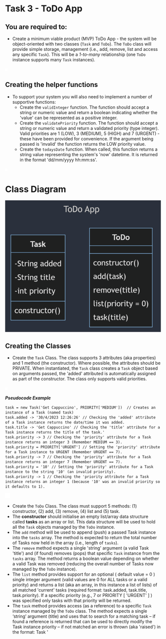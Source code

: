 
# Task 3 - ToDo App 


## You are required to:  
 
* Create a minimum viable product (MVP) ToDo App  - the system will be object-oriented with two classes (```Task``` and ```ToDo```).  The ```ToDo``` class will provide simple storage, management (i.e., add, remove, list and access any specific ```Task```). This will be a _1-to-many_ relationship (one ```ToDo``` instance supports many ```Task``` instances). 

![spacer](images/spacer8x8.png)

## Creating the helper functions

* To support your system you will also need to implement a number of supportive functions:
    * Create the ```validInteger``` function. The function should accept a string or numeric value and return a boolean indicating whether the 'value' can be represented as a positive integer.   
    * Create the ```validatePriority``` function. The function should accept a string or numeric value and return a validated priority (type integer). Valid priorities are 1 (LOW), 3 (MEDIUM), 5 (HIGH) and 7 (URGENT) - these have been provided for convenience.  If the argument being passed is 'invalid' the function returns the LOW priority value. 
    * Create the ```todaysDate``` function. When called, this function returns a string value representing the system's 'now' datetime. It is returned in the format 'dd/mm/yyyy hh:mm:ss'.
    
![spacer](images/spacer8x8.png)

# Class Diagram

![Class Diagram](images/ToDoClassDiagram.png)

## Creating the Classes

* Create the ```Task``` Class. The class supports 3 attributes (aka properties) and 1 method (the constructor). Where possible, the attributes should be PRIVATE. When instantiated, the ```Task``` class creates a ```Task``` object based on arguments passed, the 'added' attributed is automatically assigned as part of the constructor. The class only supports valid priorities. 

![spacer](images/spacer8x8.png)

**_Pseudocode Example_**

```
task = new Task('Get Cappuccino', PRIORITY['MEDIUM'])  // Creates an instance of a Task (named task)
task.added -> '30/4/2023 12:26:26' // Checking the 'added' attribute of a Task instance returns the date/time it was added.
task.title -> 'Get Cappuccino' // Checking the 'title' attribute for a Task instance returns the title of the task.'
task.priority -> 3 // Checking the 'priority' attribute for a Task instance returns an integer 3 (Remember MEDIUM == 3).
task.priority = PRIORITY['URGENT'] // Setting the 'priority' attribute for a Task instance to URGENT (Remember URGENT == 7).
task.priority -> 7 // Checking the 'priority' attribute for a Task instance returns an integer 7 (Remember URGENT == 7).
task.priority = '10' // Setting the 'priority' attribute for a Task instance to the string '10' (an invalid priority).
task.priority -> 1 // Checking the 'priority attribute for a Task instance returns an integer 1 (because '10' was an invalid priority so it defaults to 1).
```

![spacer](images/spacer16x16.png)


* Create the ```ToDo``` Class. The class must support 5 methods: (1) constructor, (2) add, (3) remove, (4) list and (5) task.
* The **constructor** should initialise an empty list/array data structure called **tasks** as an array or list. This data structure will be used to hold all the ```Task``` objects managed by the ```ToDo``` instance.
* The ```add``` method will be used to append (push) a passed Task instance into the ```tasks``` array. The method is expected to return the total number of Tasks now held in the array (i.e., length of ```tasks```).
* The ```remove``` method expects a single 'string' argument (a valid Task 'title') and (if found) removes (pops) that specific ```Task``` instance from the ```tasks``` array.  The method returns a boolean value depending on whether a valid Task was removed (reducing the overall number of Tasks now managed by the ```ToDo``` instance).
* The ```list``` method provides support for an optional ( default value = 0 ) single integer argument (valid values are 0 for ALL tasks or a valid priority) and returns a list (aka an array, in this instance a list of lists) of all matched 'current' tasks (required format: task.added, task.title, task.priority). If a specific priority (e.g., 7 or PRIORITY [ 'URGENT' ] ) was specified only tasks with that priority will be returned.
* The ```task``` method provides access (as a reference) to a specific ```Task``` instance managed by the ```ToDo``` class. The method expects a single ‘string’ argument (title) and uses that to search for a matching task – if found a reference is returned that can be used to directly modify the Task instance priority – if not matched an error is thrown (aka 'raised') in the format: Task '<title>' Not Found. (As part of your own testing you may find it useful to use a try/catch statement when dealing with this type of behaviour).

![spacer](images/spacer8x8.png)

**_ToDo Pseudocode Example_**
```
taskList = new ToDo () // Creates an instance of ToDo named taskList
taskList.add (Task( 'Get Cappuccino', PRIORITY [ 'HIGH' ]) ) -> 1  // Adds a new Task instance to the taskList instance and returns the number of tasks in the list: (1) in this case.
taskList.add (Task( 'Order Lunch', PRIORITY [ 'MEDIUM' ]) ) -> 2 // Adds a second Task instance to the taskList instance and returns the number of tasks in the list: (2) now.
taskList.add (Task( 'Complete Project Sprint', PRIORITY [ 'MEDIUM' ]) ) -> 3 // Adds a third Task instance to the taskList instance and returns the number of tasks in the list: (3) now. 
taskList.list (PRIORITY [ 'MEDIUM' ] ) ->  // Calls the list method of the taskList instance and a list of lists is returned with all the MEDIUM priority tasks.
  [
    [ '28/3/2023 10:16:56', 'Order Lunch', 3 ], 
    [ '28/3/2023 10:16:56', 'Complete Project Sprint', 3 ]
  ]
taskList.list ( PRIORITY['HIGH'] ) ->  //  Calls the list method of the taskList instance and a list of lists is returned with all the HIGH priority tasks.
  [
    [ '28/3/2023 10:16:56', 'Get Cappuccino', 5 ]
  ]
taskList.task ('Complete Project Sprint').priority = PRIORITY['HIGH'] // Changes a specific task to have a HIGH priority.
taskList.list ( PRIORITY['HIGH'] ) // Calls the list method of the taskList instance and a list of lists is returned with all the HIGH priority tasks.
  [
    [ '28/3/2023 10:16:56', 'Get Cappuccino', 5 ], 
    [ '28/3/2023 10:16:56', 'Complete Project Sprint', 5 ]
  ]
taskList.list ( PRIORITY['HIGH'] ) [0] [1] -> 'Get Cappuccino'   // Calls the list method of the taskList instance and accesses the [0][1] position of the object, returning the task name.
taskList.remove ( 'Complete Project Sprint1' ) -> false  // Calls the remove method and 'false' is returned, as a task with this name doesn't exist.
taskList.remove ( 'Complete Project Sprint' ) -> true // Calls the remove method and 'true' is returned, as a task with this name DOES exist.
taskList.list ( PRIORITY['HIGH'] ) -> //  Calls the list method of the taskList instance and a list of lists is returned with all the HIGH priority tasks. (Only one now)
  [
    [ '28/3/2023 10:16:56', 'Get Cappuccino', 5 ], 
  ]
taskList.task ( 'WrongTitle' ) -> // throw error <Task 'WrongTitle' Not Found> as task with this name doesn't exist.
```

![wrongTitle](images/throwerror_wrong.png)

![spacer](images/spacer16x16.png)
#### Additional Guidance

* Create and test the three supporting functions first.
* It is worth remembering that, when instantiated, a ToDo object is simply a management container for any number of added Tasks.
* Defining and declaring PRIVATE variables - typically the idea of 'scope' is used to keep 'things safe' and prevent unexpected or 'unauthorised' values being accessible, used 'as is' or accidentally overridden. However, within the context of OO (object oriented) design there is the concept of 'accessors' - essentially these abstract (hide) implementation details in three (general ways): public (i.e., exposed to the wider codebase), protected (i.e., exposed to 'trusted or extended' aspects of the codebase) and private (only available from 'within' the local code base). 

* Evidence of testing is expected. You should test your solution by making sufficient calls to your function(s)/Classes so that you are positive that it works as expected. These should be left at the bottom of ```oop.js``` **commented out**. 

* Your final version should demonstrate evidence of being refactored; please note, refactoring is not bug-fixing - essentially it is reducing complexity and simplifying your codebase such that it is as efficient, readable, structured and as manageable as possible.

Some example calls to the functions and methods you will write:

```js
validInteger ( '10' ) // returns True
validInteger ( 10 ) // returns True 
validInteger ( '-10' ) // returns False
validInteger ( -10 ) // returns False
validInteger ( 0.0 ) // returns False
validInteger ( 10.0 ) // returns False
validInteger ( -10.0 ) // returns False
validatePriority ( 0 ) // returns 1
validatePriority ( 1 ) // returns 1
validatePriority ( 'A' ) // returns 1
validatePriority ( '7' ) // returns 7
validatePriority ( '10' ) // returns 1
todaysDate() // returns the current date and time, whatever it is. E.g. 28/3/2023 9:30:0 


const taskList = new ToDo() // creates an instance of a ToDo() object name taskList
taskList.add(new Task ('Get Pasta', PRIORITY ['MEDIUM'])) // returns 1 as 1 task in list
taskList.add (new Task ('Get Breakfast Cereal', PRIORITY ['MEDIUM'] )) // returns 2 as 2 tasks in list
taskList.remove ('Get Breakfast Cereal') // returns true (as task exists, and then removes it)
```

![spacer](images/spacer16x16.png)

## Submission Checklist

Prior to actually submitting your final attempt you should ensure you have reviewed and considered the following checklist.

  
  1. Refactored solution.
  2. Does your solution follow accepted coding conventions?
  3. Your 'test' code, commented out at the bottom of ```oop.js```